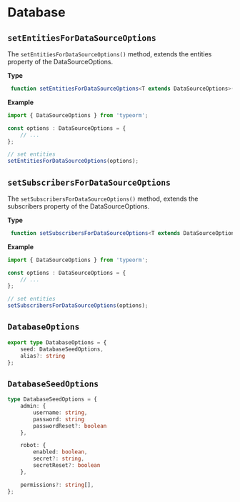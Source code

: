 # Database

## `setEntitiesForDataSourceOptions`

The `setEntitiesForDataSourceOptions()` method, extends the entities property of the DataSourceOptions.

**Type**
```ts
 function setEntitiesForDataSourceOptions<T extends DataSourceOptions>(options: T) : T;
```
**Example**
```ts
import { DataSourceOptions } from 'typeorm';

const options : DataSourceOptions = {
    // ...
};

// set entities
setEntitiesForDataSourceOptions(options);
```

## `setSubscribersForDataSourceOptions`

The `setSubscribersForDataSourceOptions()` method, extends the subscribers property of the DataSourceOptions.

**Type**
```ts
 function setSubscribersForDataSourceOptions<T extends DataSourceOptions>(options: T) : T;
```

**Example**
```ts
import { DataSourceOptions } from 'typeorm';

const options : DataSourceOptions = {
    // ...
};

// set entities
setSubscribersForDataSourceOptions(options);
```

## `DatabaseOptions`

```typescript
export type DatabaseOptions = {
    seed: DatabaseSeedOptions,
    alias?: string
};
```

## `DatabaseSeedOptions`

```typescript
type DatabaseSeedOptions = {
    admin: {
        username: string,
        password: string
        passwordReset?: boolean
    },

    robot: {
        enabled: boolean,
        secret?: string,
        secretReset?: boolean
    },

    permissions?: string[],
};
```
